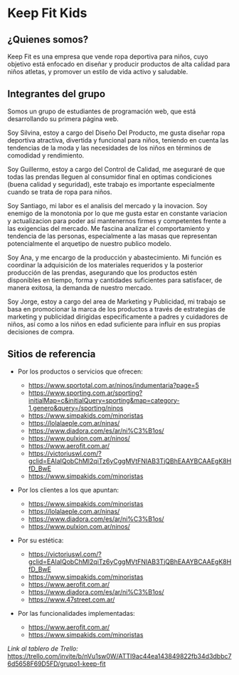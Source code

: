 # Keep Fit Kids

## ¿Quienes somos?
Keep Fit es una empresa que vende ropa deportiva para niños, cuyo objetivo está enfocado en diseñar y producir productos de alta calidad para niños atletas, y promover un estilo de vida activo y saludable.

## Integrantes del grupo

Somos un grupo de estudiantes de programación web, que está desarrollando su primera página web.

Soy Silvina, estoy a cargo del Diseño Del Producto, me gusta diseñar ropa deportiva atractiva, divertida y funcional para niños, teniendo en cuenta las tendencias de la moda y las necesidades de los niños en términos de comodidad y rendimiento.

Soy Guillermo, estoy a cargo del Control de Calidad, me aseguraré de que todas las prendas lleguen al consumidor final en optimas condiciones (buena calidad y seguridad), este trabajo es importante especialmente cuando se trata de ropa para niños.

Soy Santiago, mi labor es el analisis del mercado y la inovacion. Soy enemigo de la monotonia por lo que me gusta estar en constante variacion y actualizacion para poder así mantenernos firmes y competentes frente a las exigencias del mercado. Me fascina analizar el comportamiento y tendencia de las personas, especialmente a las masas que representan potencialmente el arquetipo de nuestro publico modelo.

Soy Ana, y me encargo de la producción y abastecimiento. Mi función es coordinar la adquisición de los materiales requeridos y la posterior producción de las prendas, asegurando que los productos estén disponibles en tiempo, forma y cantidades suficientes para satisfacer, de manera exitosa, la demanda de nuestro mercado.

Soy Jorge, estoy a cargo del area de Marketing y Publicidad, mi trabajo se basa en promocionar la marca de los productos a través de estrategias de marketing y publicidad dirigidas especificamente a padres y cuidadores de niños, así como a los niños en edad suficiente para influir en sus propias decisiones de compra.

## Sitios de referencia

+ Por los productos o servicios que ofrecen:
	+ https://www.sportotal.com.ar/ninos/indumentaria?page=5
	+ https://www.sporting.com.ar/sporting?initialMap=c&initialQuery=sporting&map=category-1,genero&query=/sporting/ninos
	+ https://www.simpakids.com/minoristas
	+ https://lolalaeple.com.ar/ninas/
	+ https://www.diadora.com/es/ar/ni%C3%B1os/
	+ https://www.pulxion.com.ar/ninos/
	+ https://www.aerofit.com.ar/
	+ https://victoriuswl.com/?gclid=EAIaIQobChMI2qiTz6yCggMVtFNIAB3TjQBhEAAYBCAAEgK8HfD_BwE
	+ https://www.simpakids.com/minoristas

+ Por los clientes a los que apuntan:
	+ https://www.simpakids.com/minoristas
	+ https://lolalaeple.com.ar/ninas/
	+ https://www.diadora.com/es/ar/ni%C3%B1os/
	+ https://www.pulxion.com.ar/ninos/

+ Por su estética:
	+ https://victoriuswl.com/?gclid=EAIaIQobChMI2qiTz6yCggMVtFNIAB3TjQBhEAAYBCAAEgK8HfD_BwE
	+ https://www.simpakids.com/minoristas
	+ https://www.aerofit.com.ar/
	+ https://www.diadora.com/es/ar/ni%C3%B1os/
	+ https://www.47street.com.ar/

+ Por las funcionalidades implementadas:
	+ https://www.aerofit.com.ar/
	+ https://www.simpakids.com/minoristas


*Link al tablero de Trello:* https://trello.com/invite/b/nVu1sw0W/ATTI9ac44ea143849822fb34d3dbbc76d5658F69D5FD/grupo1-keep-fit
